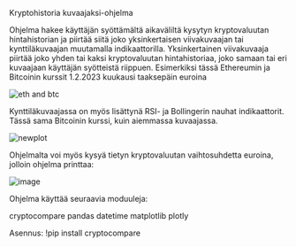 Kryptohistoria kuvaajaksi-ohjelma

Ohjelma hakee käyttäjän syöttämältä aikaväliltä kysytyn kryptovaluutan hintahistorian ja piirtää siitä joko yksinkertaisen viivakuvaajan tai kynttiläkuvaajan muutamalla indikaattorilla. Yksinkertainen viivakuvaaja piirtää joko yhden tai kaksi kryptovaluutan hintahistoriaa, joko samaan tai eri kuvaajaan käyttäjän syötteistä riippuen. Esimerkiksi tässä Ethereumin ja Bitcoinin kurssit 1.2.2023 kuukausi taaksepäin euroina

![eth and btc](https://user-images.githubusercontent.com/121788922/215992277-720e9298-36a6-49a4-b857-2414932b221b.png)

Kynttiläkuvaajassa on myös lisättynä RSI- ja Bollingerin nauhat indikaattorit. Tässä sama Bitcoinin kurssi, kuin aiemmassa kuvaajassa.

![newplot](https://user-images.githubusercontent.com/121788922/215992782-48ce7b78-135a-4ecd-8f27-d6759f13922a.png)

Ohjelmalta voi myös kysyä tietyn kryptovaluutan vaihtosuhdetta euroina, jolloin ohjelma printtaa:

![image](https://user-images.githubusercontent.com/121788922/215993631-ea1aed6b-c694-45cb-926c-e901237289ed.png)

Ohjelma käyttää seuraavia moduuleja:

cryptocompare
pandas
datetime
matplotlib
plotly

Asennus:
!pip install cryptocompare
